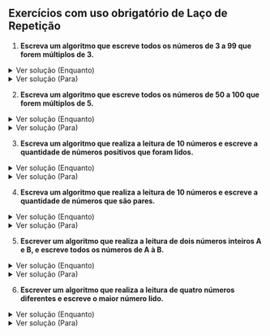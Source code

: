 ## Exercícios com uso obrigatório de Laço de Repetição

1. **Escreva um algoritmo que escreve todos os números de 3 a 99 que forem múltiplos de 3.**

<details>
<summary>Ver solução (Enquanto)</summary>

```pascal
// Exemplo de código no VisuAlg (usando Enquanto)
Algoritmo "Múltiplos de 3 de 3 a 99"

var
    contador: inteiro

inicio
    contador <- 3
    enquanto contador <= 99 faca
        se (contador % 3 = 0) entao // Verifica se o número é múltiplo de 3
            escreva(contador)
        fimse
        contador <- contador + 1
    fimenquanto
fimalgoritmo
```
</details>

<details>
<summary>Ver solução (Para)</summary>

```pascal
// Exemplo de código no VisuAlg (usando Para)
Algoritmo "Múltiplos de 3 de 3 a 99"

var
    contador: inteiro

inicio
    para contador de 3 ate 99 passo 1 faca
        se (contador % 3 = 0) entao // Verifica se o número é múltiplo de 3
            escreva(contador)
        fimse
    fimpara
fimalgoritmo
```
</details>

2. **Escreva um algoritmo que escreve todos os números de 50 a 100 que forem múltiplos de 5.**

<details>
<summary>Ver solução (Enquanto)</summary>

```pascal
// Exemplo de código no VisuAlg (usando Enquanto)
Algoritmo "Múltiplos de 5 de 50 a 100"

var
    contador: inteiro

inicio
    contador <- 50
    enquanto contador <= 100 faca
        se (contador % 5 = 0) entao // Verifica se o número é múltiplo de 5
            escreva(contador)
        fimse
        contador <- contador + 1
    fimenquanto
fimalgoritmo
```
</details>

<details>
<summary>Ver solução (Para)</summary>

```pascal
// Exemplo de código no VisuAlg (usando Para)
Algoritmo "Múltiplos de 5 de 50 a 100"

var
    contador: inteiro

inicio
    para contador de 50 ate 100 passo 1 faca
        se (contador % 5 = 0) entao // Verifica se o número é múltiplo de 5
            escreva(contador)
        fimse
    fimpara
fimalgoritmo
```
</details>

3. **Escreva um algoritmo que realiza a leitura de 10 números e escreve a quantidade de números positivos que foram lidos.**

<details>
<summary>Ver solução (Enquanto)</summary>

```pascal
// Exemplo de código no VisuAlg (usando Enquanto)
Algoritmo "Contagem de números positivos"

var
    contador, numero, positivos: inteiro

inicio
    positivos <- 0
    contador <- 1
    enquanto contador <= 10 faca
        escreva("Digite o ", contador, "º número: ")
        leia(numero)
        se (numero > 0) entao
            positivos <- positivos + 1
        fimse
        contador <- contador + 1
    fimenquanto

    escreva("Quantidade de números positivos lidos: ", positivos)
fimalgoritmo
```
</details>

<details>
<summary>Ver solução (Para)</summary>

```pascal
// Exemplo de código no VisuAlg (usando Para)
Algoritmo "Contagem de números positivos"

var
    contador, numero, positivos: inteiro

inicio
    positivos <- 0
    para contador de 1 ate 10 passo 1 faca
        escreva("Digite o ", contador, "º número: ")
        leia(numero)
        se (numero > 0) entao
            positivos <- positivos + 1
        fimse
    fimpara

    escreva("Quantidade de números positivos lidos: ", positivos)
fimalgoritmo
```
</details>

4. **Escreva um algoritmo que realiza a leitura de 10 números e escreve a quantidade de números que são pares.**

<details>
<summary>Ver solução (Enquanto)</summary>

```pascal
// Exemplo de código no VisuAlg (usando Enquanto)
Algoritmo "Contagem de números pares"

var
    contador, numero, pares: inteiro

inicio
    pares <- 0
    contador <- 1
    enquanto contador <= 10 faca
        escreva("Digite o ", contador, "º número: ")
        leia(numero)
        se (numero % 2 = 0) entao // Verifica se o número é par
            pares <- pares + 1
        fimse
        contador <- contador + 1
    fimenquanto

    escreva("Quantidade de números pares lidos: ", pares)
fimalgoritmo
```
</details>

<details>
<summary>Ver solução (Para)</summary>

```pascal
// Exemplo de código no VisuAlg (usando Para)
Algoritmo "Contagem de números pares"

var
    contador, numero, pares: inteiro

inicio
    pares <- 0
    para contador de 1 ate 10 passo 1 faca
        escreva("Digite o ", contador, "º número: ")
        leia(numero)
        se (numero % 2 = 0) entao // Verifica se o número é par
            pares <- pares + 1
        fimse
    fimpara

    escreva("Quantidade de números pares lidos: ", pares)
fimalgoritmo
```
</details>

5. **Escrever um algoritmo que realiza a leitura de dois números inteiros A e B, e escreve todos os números de A à B.**

<details>
<summary>Ver solução (Enquanto)</summary>

```pascal
// Exemplo de código no VisuAlg (usando Enquanto)
Algoritmo "Números de A a B"

var
    A, B, contador: inteiro

inicio
    escreva("Digite o número inteiro A: ")
    leia(A)
    escreva("Digite o número inteiro B: ")
    leia(B)

    contador <- A
    enquanto contador <= B faca
        escreva(contador)
        contador <- contador + 1
    fimenquanto
fimalgoritmo
```
</details>

<details>
<summary>Ver solução (Para)</summary>

```pascal
// Exemplo de código no VisuAlg (usando Para)
Algoritmo "Números de A a B"

var
    A, B, contador: inteiro

inicio
    escreva("Digite o número inteiro A: ")
    leia(A)
    escreva("Digite o número inteiro B: ")
    leia(B)

    para contador de A ate B passo 1 faca
        escreva(contador)
    fimpara
fimalgoritmo
```
</details>

6. **Escrever um algoritmo que realiza a leitura de quatro números diferentes e escreve o maior número lido.**

<details>
<summary>Ver solução (Enquanto)</summary>

```pascal
// Exemplo de código no VisuAlg (usando Enquanto)
Algoritmo "Maior de quatro números"

var
    contador, numero, maior: inteiro

inicio
    escreva("Digite o 1º número: ")
    leia(numero)
    maior <- numero // Inicializa o maior com o primeiro número lido

    contador <- 2
    enquanto contador <= 4 faca
        escreva("Digite o ", contador, "º número: ")
        leia(numero)
        se (numero > maior) entao
            maior <- numero
        fimse
        contador <- contador + 1
    fimenquanto

    escreva("O maior número lido foi: ", maior)
fimalgoritmo
```
</details>

<details>
<summary>Ver solução (Para)</summary>

```pascal
// Exemplo de código no VisuAlg (usando Para)
Algoritmo "Maior de quatro números"

var
    contador, numero, maior: inteiro

inicio
    escreva("Digite o 1º número: ")
    leia(numero)
    maior <- numero 

    para contador de 2 ate 4 passo 1 faca
        escreva("Digite o ", contador, "º número: ")
        leia(numero)
        se (numero > maior) entao
            maior <- numero
        fimse
    fimpara

    escreva("O maior número lido foi: ", maior)
fimalgoritmo
```
</details>
